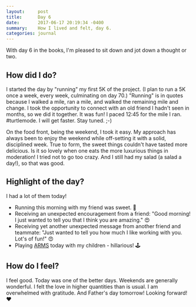 ```yaml
---
layout:     post
title:      Day 6
date:       2017-06-17 20:19:34 -0400
summary:    How I lived and felt, day 6.
categories: journal
---
```


With day 6 in the books, I'm pleased to sit down and jot down a thought or two.

## How did I do?

I started the day by "running" my first 5K of the project. (I plan to run a 5K once a week, every week, culminating on day 70.)  "Running" is in quotes because I walked a mile, ran a mile, and walked the remaining mile and change. I took the opportunity to connect with an old friend I hadn't seen in months, so we did it together. It was fun! I paced 12:45 for the mile I ran. #turtlemode. I will get faster. Stay tuned. ;-)

On the food front, being the weekend, I took it easy. My approach has always been to enjoy the weekend while off-setting it with a solid, disciplined week. True to form, the sweet things couldn't have tasted more delicious. Is it so lovely when one eats the more luxurious things in moderation! I tried not to go too crazy. And I still had my salad (a salad a day!), so that was good.

## Highlight of the day?

I had a lot of them today!

- Running this morning with my friend was sweet. 🏃‍
- Receiving an unexpected encouragement from a friend: "Good morning! I just wanted to tell you that I think you are amazing." 😍
- Receiving yet another unexpected message from another friend and teammate: "Just wanted to tell you how much I like working with you. Lot's of fun!" 😍
- Playing [ARMS](http://www.nintendo.com/games/detail/arms-switch) today with my children - hillarious! 🕹️

## How do I feel?

I feel good. Today was one of the better days. Weekends are generally wonderful. I felt the love in higher quantities than is usual. I am overwhelmed with gratitude. And Father's day tomorrow! Looking forward! ❤️